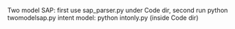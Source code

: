 Two model SAP:
  first use sap_parser.py under Code dir,
  second run python twomodelsap.py
intent model:
  python intonly.py (inside Code dir)
